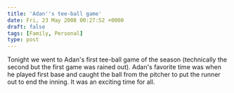 ```yaml
---
title: 'Adan''s tee-ball game'
date: Fri, 23 May 2008 00:27:52 +0000
draft: false
tags: [Family, Personal]
type: post
---
```


Tonight we went to Adan's first tee-ball game of the season (technically the second but the first game was rained out). Adan's favorite time was when he played first base and caught the ball from the pitcher to put the runner out to end the inning. It was an exciting time for all.